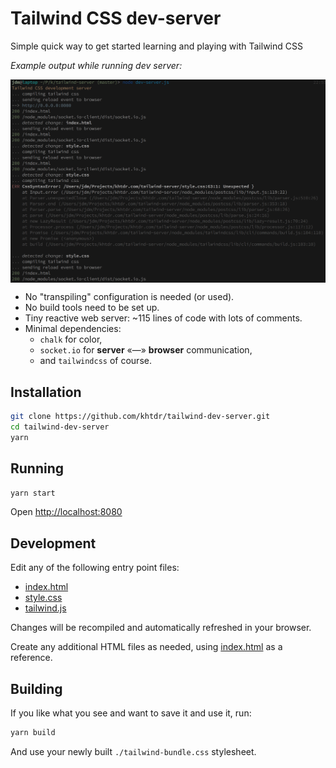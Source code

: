 # Tailwind CSS dev-server

Simple quick way to get started learning and playing with Tailwind CSS

_Example output while running dev server:_

<img style='max-width: 100%; display: block; height: auto;'
     src='https://raw.githubusercontent.com/khtdr/tailwind-dev-server/master/sample-logs.png'
/>

  - No "transpiling" configuration is needed (or used).
  - No build tools need to be set up.
  - Tiny reactive web server: ~115 lines of code with lots of comments.
  - Minimal dependencies:
    - `chalk` for color,
    - `socket.io` for **server** &laquo;&mdash;&raquo; **browser** communication,
    - and `tailwindcss` of course.
  
## Installation
```bash
git clone https://github.com/khtdr/tailwind-dev-server.git
cd tailwind-dev-server
yarn
```

## Running
```bash
yarn start
```

Open [http://localhost:8080](http://localhost:8080)

## Development

Edit any of the following entry point files:
 - [index.html](https://github.com/khtdr/tailwind-dev-server/blob/master/index.html)
 - [style.css](https://github.com/khtdr/tailwind-dev-server/blob/master/style.css)
 - [tailwind.js](https://github.com/khtdr/tailwind-dev-server/blob/master/tailwind.js)

Changes will be recompiled and automatically refreshed in your browser.

Create any additional HTML files as needed, using
[index.html](https://github.com/khtdr/tailwind-dev-server/blob/master/index.html)
as a reference.

## Building
If you like what you see and want to save it and use it, run:
```bash
yarn build
```

And use your newly built `./tailwind-bundle.css` stylesheet.
